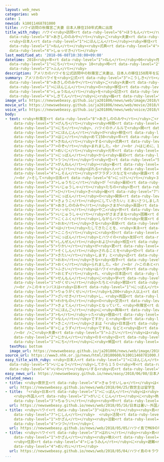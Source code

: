 ```yaml
---
layout: web_news
categories: web
cate: 1
newsid: k10011468781000
title: ハワイ訪問の秋篠宮ご夫妻 日本人移住150年式典に出席
title_with_ruby: ハワイ<ruby>訪問<rt data-ruby-level="6">ほうもん</rt></ruby>の<ruby>秋篠宮<rt
  data-ruby-level="8">あきしののみや</rt></ruby>ご<ruby>夫妻<rt data-ruby-level="5">ふさい</rt></ruby>
  <ruby>日本人<rt data-ruby-level="1">にほんじん</rt></ruby><ruby>移住<rt data-ruby-level="5">いじゅう</rt></ruby>150<ruby>年<rt
  data-ruby-level="1">ねん</rt></ruby><ruby>式典<rt data-ruby-level="4">しきてん</rt></ruby>に<ruby>出席<rt
  data-ruby-level="4">しゅっせき</rt></ruby>
last_modified_at: '2018-06-08T10:38:00+09:00'
datetime: 2018<ruby>年<rt data-ruby-level="1">ねん</rt></ruby>06<ruby>月<rt data-ruby-level="1">がつ</rt></ruby>08<ruby>日<rt
  data-ruby-level="1">にち</rt></ruby> 10<ruby>時<rt data-ruby-level="2">じ</rt></ruby>38<ruby>分<rt
  data-ruby-level="2">ふん</rt></ruby>
description: アメリカのハワイを公式訪問中の秋篠宮ご夫妻は、日本人の移住150周年を記念する式典に臨まれました。
summary: アメリカのハワイを<ruby>公式<rt data-ruby-level="3">こうしき</rt></ruby><ruby>訪問中<rt data-ruby-level="6">ほうもんちゅう</rt></ruby>の<ruby>秋篠宮<rt
  data-ruby-level="8">あきしののみや</rt></ruby>ご<ruby>夫妻<rt data-ruby-level="5">ふさい</rt></ruby>は、<ruby>日本人<rt
  data-ruby-level="1">にほんじん</rt></ruby>の<ruby>移住<rt data-ruby-level="5">いじゅう</rt></ruby>150<ruby>周年<rt
  data-ruby-level="4">しゅうねん</rt></ruby>を<ruby>記念<rt data-ruby-level="4">きねん</rt></ruby>する<ruby>式典<rt
  data-ruby-level="4">しきてん</rt></ruby>に<ruby>臨<rt data-ruby-level="7">のぞ</rt></ruby>まれました。
image_url: https://newswebeasy.github.io/ja201806/news/web/image/2018/06/08/K10011468781_1806081018_1806081038_01_02.jpg
movie_url: https://newswebeasy.github.io/ja201806/news/web/movie/2018/06/08/k10011468781_201806081107_201806081108.mp4
voice_url: https://newswebeasy.github.io/ja201806/news/web/voice/2018/06/08/k10011468781_201806081107_201806081108.mp3
body:
- text: <ruby>秋篠宮<rt data-ruby-level="8">あきしののみや</rt></ruby>ご<ruby>夫妻<rt data-ruby-level="5">ふさい</rt></ruby>は<ruby>現地<rt
    data-ruby-level="5">げんち</rt></ruby><ruby>時間<rt data-ruby-level="2">じかん</rt></ruby>の７<ruby>日<rt
    data-ruby-level="1">にち</rt></ruby>、ハワイのホノルルで<ruby>開<rt data-ruby-level="3">ひら</rt></ruby>かれた、<ruby>日本人<rt
    data-ruby-level="1">にほんじん</rt></ruby>が<ruby>移住<rt data-ruby-level="5">いじゅう</rt></ruby>を<ruby>始<rt
    data-ruby-level="3">はじ</rt></ruby>めて150<ruby>年<rt data-ruby-level="1">ねん</rt></ruby>になるのを<ruby>記念<rt
    data-ruby-level="4">きねん</rt></ruby>する<ruby>式典<rt data-ruby-level="4">しきてん</rt></ruby>に<ruby>臨<rt
    data-ruby-level="7">のぞ</rt></ruby>まれました。<br /><br />はじめに、1868<ruby>年<rt data-ruby-level="1">ねん</rt></ruby>（<ruby>明治<rt
    data-ruby-level="4">めいじ</rt></ruby><ruby>元年<rt data-ruby-level="2">がんねん</rt></ruby>）に<ruby>日本<rt
    data-ruby-level="1">にっぽん</rt></ruby>から<ruby>最初<rt data-ruby-level="4">さいしょ</rt></ruby>にハワイに<ruby>移<rt
    data-ruby-level="5">うつ</rt></ruby>り<ruby>住<rt data-ruby-level="5">す</rt></ruby>んだ「<ruby>元年<rt
    data-ruby-level="2">がんねん</rt></ruby><ruby>者<rt data-ruby-level="3">しゃ</rt></ruby>」と<ruby>呼<rt
    data-ruby-level="6">よ</rt></ruby>ばれる<ruby>人<rt data-ruby-level="1">ひと</rt></ruby>たちの<ruby>子孫<rt
    data-ruby-level="4">しそん</rt></ruby>がフラダンスなどを<ruby>披露<rt data-ruby-level="7">ひろう</rt></ruby>しました。<br
    /><br />そして<ruby>日系<rt data-ruby-level="6">にっけい</rt></ruby>３<ruby>世<rt data-ruby-level="3">せい</rt></ruby>のデービッド・イゲ<ruby>州知事<rt
    data-ruby-level="3">しゅうちじ</rt></ruby>が「<ruby>最初<rt data-ruby-level="4">さいしょ</rt></ruby>の<ruby>移住者<rt
    data-ruby-level="5">いじゅうしゃ</rt></ruby>たちの<ruby>思<rt data-ruby-level="2">おも</rt></ruby>いを<ruby>引<rt
    data-ruby-level="7">ひ</rt></ruby>き<ruby>継<rt data-ruby-level="7">つ</rt></ruby>ぎ、ハワイと<ruby>日本<rt
    data-ruby-level="1">にっぽん</rt></ruby>の<ruby>関係<rt data-ruby-level="4">かんけい</rt></ruby>をより<ruby>強固<rt
    data-ruby-level="4">きょうこ</rt></ruby>にしていきたい」とあいさつしました。<br /><br /><ruby>続<rt data-ruby-level="4">つづ</rt></ruby>いて<ruby>秋篠宮<rt
    data-ruby-level="8">あきしののみや</rt></ruby>さまが<ruby>英語<rt data-ruby-level="4">えいご</rt></ruby>でスピーチし「<ruby>一世<rt
    data-ruby-level="3">いっせい</rt></ruby>や二<ruby>世<rt data-ruby-level="3">せい</rt></ruby>の<ruby>移住者<rt
    data-ruby-level="5">いじゅうしゃ</rt></ruby>がさまざまな<ruby>困難<rt data-ruby-level="6">こんなん</rt></ruby>を<ruby>克服<rt
    data-ruby-level="7">こくふく</rt></ruby>しながらハワイの<ruby>発展<rt data-ruby-level="6">はってん</rt></ruby>に<ruby>大<rt
    data-ruby-level="1">おお</rt></ruby>きな<ruby>貢献<rt data-ruby-level="7">こうけん</rt></ruby>を<ruby>果<rt
    data-ruby-level="4">は</rt></ruby>たしてきたことを、<ruby>末永<rt data-ruby-level="5">すえなが</rt></ruby>く<ruby>心<rt
    data-ruby-level="2">こころ</rt></ruby>に<ruby>刻<rt data-ruby-level="6">きざ</rt></ruby>みたい」としたうえで「<ruby>日本<rt
    data-ruby-level="1">にっぽん</rt></ruby>とハワイの<ruby>友好<rt data-ruby-level="4">ゆうこう</rt></ruby><ruby>親善<rt
    data-ruby-level="6">しんぜん</rt></ruby>および<ruby>相互<rt data-ruby-level="7">そうご</rt></ruby><ruby>理解<rt
    data-ruby-level="5">りかい</rt></ruby>が<ruby>更<rt data-ruby-level="7">さら</rt></ruby>に<ruby>促進<rt
    data-ruby-level="7">そくしん</rt></ruby>されることを<ruby>切<rt data-ruby-level="2">せつ</rt></ruby>に<ruby>期待<rt
    data-ruby-level="3">きたい</rt></ruby>します」と<ruby>述<rt data-ruby-level="5">の</rt></ruby>べられると、<ruby>大<rt
    data-ruby-level="1">おお</rt></ruby>きな<ruby>拍手<rt data-ruby-level="7">はくしゅ</rt></ruby>が<ruby>送<rt
    data-ruby-level="3">おく</rt></ruby>られました。<br /><br />このあと<ruby>秋篠宮<rt data-ruby-level="8">あきしののみや</rt></ruby>ご<ruby>夫妻<rt
    data-ruby-level="5">ふさい</rt></ruby>はハワイ<ruby>大学<rt data-ruby-level="1">だいがく</rt></ruby>のキャンパスを<ruby>訪<rt
    data-ruby-level="7">おとず</rt></ruby>れ、<ruby>日本語<rt data-ruby-level="2">にほんご</rt></ruby>を<ruby>専門<rt
    data-ruby-level="6">せんもん</rt></ruby>に<ruby>学<rt data-ruby-level="1">まな</rt></ruby>ぶ<ruby>学生<rt
    data-ruby-level="1">がくせい</rt></ruby>たちと<ruby>懇談<rt data-ruby-level="7">こんだん</rt></ruby>されました。<br
    /><br />このキャンパスは<ruby>日本<rt data-ruby-level="1">にっぽん</rt></ruby>からの<ruby>留学生<rt
    data-ruby-level="5">りゅうがくせい</rt></ruby>も200<ruby>人以上<rt data-ruby-level="4">にんいじょう</rt></ruby><ruby>在籍<rt
    data-ruby-level="7">ざいせき</rt></ruby>し、<ruby>両国<rt data-ruby-level="3">りょうこく</rt></ruby>の<ruby>若者<rt
    data-ruby-level="6">わかもの</rt></ruby>の<ruby>交流<rt data-ruby-level="3">こうりゅう</rt></ruby><ruby>拠点<rt
    data-ruby-level="7">きょてん</rt></ruby>となっていて、<ruby>秋篠宮<rt data-ruby-level="8">あきしののみや</rt></ruby>さまは「<ruby>日本語<rt
    data-ruby-level="2">にほんご</rt></ruby>に<ruby>興味<rt data-ruby-level="5">きょうみ</rt></ruby>を<ruby>持<rt
    data-ruby-level="3">も</rt></ruby>った<ruby>理由<rt data-ruby-level="3">りゆう</rt></ruby>は<ruby>何<rt
    data-ruby-level="2">なん</rt></ruby>ですか」と<ruby>尋<rt data-ruby-level="7">たず</rt></ruby>ねられ、<ruby>紀子<rt
    data-ruby-level="4">きこ</rt></ruby>さまは「<ruby>日本語<rt data-ruby-level="2">にほんご</rt></ruby>がとてもお<ruby>上手<rt
    data-ruby-level="8">じょうず</rt></ruby>ですね」などと<ruby>話<rt data-ruby-level="2">はな</rt></ruby>されていました。<br
    /><br />ご<ruby>夫妻<rt data-ruby-level="5">ふさい</rt></ruby>は<ruby>現地<rt data-ruby-level="5">げんち</rt></ruby><ruby>時間<rt
    data-ruby-level="2">じかん</rt></ruby>の８<ruby>日<rt data-ruby-level="1">にち</rt></ruby>、ハワイをあとにし、９<ruby>日<rt
    data-ruby-level="1">にち</rt></ruby>に<ruby>帰国<rt data-ruby-level="2">きこく</rt></ruby>されます。
  textPos: bottom
  image_url: https://newswebeasy.github.io/ja201806/news/web/image/2018/06/08/K10011468781_1806081018_1806081038_01_03.jpg
source_url: https://www3.nhk.or.jp/news/html/20180608/k10011468781000.html
easy_title_with_ruby: <ruby>日本人<rt data-ruby-level="1">にほんじん</rt></ruby>がハワイに<ruby>移住<rt
  data-ruby-level="5">いじゅう</rt></ruby>してから１５０<ruby>年<rt data-ruby-level="1">ねん</rt></ruby>をお<ruby>祝<rt
  data-ruby-level="4">いわ</rt></ruby>いする<ruby>式<rt data-ruby-level="3">しき</rt></ruby>
easy_news_url: https://newswebeasy.github.io/news/easy/2018/06/08/日本人がハワイに移住してから150年をお祝いする式
related_news:
- title: <ruby>救世主<rt data-ruby-level="4">きゅうせいしゅ</rt></ruby>は<ruby>留学生<rt data-ruby-level="5">りゅうがくせい</rt></ruby>？
  url: https://newswebeasy.github.io/news/web/2018/04/25/救世主は留学生
- title: 「<ruby>日本<rt data-ruby-level="1">にっぽん</rt></ruby>は<ruby>暑<rt data-ruby-level="3">あつ</rt></ruby>い！」
    <ruby>外国人<rt data-ruby-level="2">がいこくじん</rt></ruby>に<ruby>熱中症<rt data-ruby-level="7">ねっちゅうしょう</rt></ruby><ruby>注意<rt
    data-ruby-level="3">ちゅうい</rt></ruby><ruby>呼<rt data-ruby-level="6">よ</rt></ruby>びかけ
  url: https://newswebeasy.github.io/news/web/2018/05/16/日本は暑い-外国人に熱中症注意呼びかけ
- title: <ruby>ハワイ<rt data-ruby-level="3">はわい</rt></ruby><ruby>島<rt data-ruby-level="3">とう</rt></ruby>でM6.9の<ruby>地震<rt
    data-ruby-level="7">じしん</rt></ruby>  <ruby>活発<rt data-ruby-level="3">かっぱつ</rt></ruby>な<ruby>火山<rt
    data-ruby-level="1">かざん</rt></ruby><ruby>活動<rt data-ruby-level="3">かつどう</rt></ruby><ruby>続<rt
    data-ruby-level="4">つづ</rt></ruby>く
  url: https://newswebeasy.github.io/news/web/2018/05/05/ハワイ島でM69の地震-活発な火山活動続く
- title: <ruby>ハワイ<rt data-ruby-level="3">はわい</rt></ruby><ruby>島<rt data-ruby-level="3">とう</rt></ruby>のキラウエア<ruby>火山<rt
    data-ruby-level="1">かざん</rt></ruby><ruby>噴火<rt data-ruby-level="7">ふんか</rt></ruby>
    <ruby>住民<rt data-ruby-level="4">じゅうみん</rt></ruby>に<ruby>避難<rt data-ruby-level="7">ひなん</rt></ruby><ruby>命令<rt
    data-ruby-level="4">めいれい</rt></ruby>
  url: https://newswebeasy.github.io/news/web/2018/05/04/ハワイ島のキラウエア火山噴火-住民に避難命令
...
```

